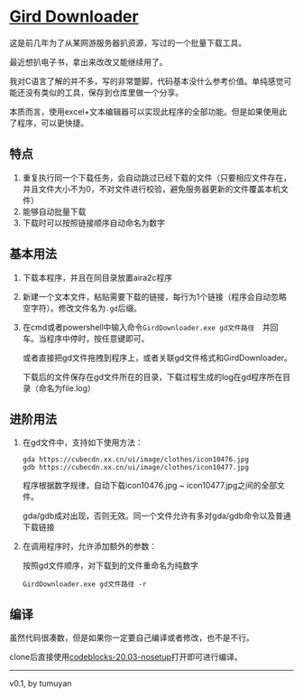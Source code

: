 # [Gird Downloader](https://github.com/tumuyan/Gird-Downloader)

这是前几年为了从某网游服务器扒资源，写过的一个批量下载工具。

最近想扒电子书，拿出来改改又能继续用了。

我对C语言了解的并不多，写的非常蹩脚，代码基本没什么参考价值。单纯感觉可能还没有类似的工具，保存到仓库里做一个分享。

本质而言，使用excel+文本编辑器可以实现此程序的全部功能。但是如果使用此了程序，可以更快捷。

## 特点

1. 重复执行同一个下载任务，会自动跳过已经下载的文件（只要相应文件存在，并且文件大小不为0，不对文件进行校验，避免服务器更新的文件覆盖本机文件）
2. 能够自动批量下载
3. 下载时可以按照链接顺序自动命名为数字

## 基本用法

1. 下载本程序，并且在同目录放置aira2c程序

2. 新建一个文本文件，粘贴需要下载的链接，每行为1个链接（程序会自动忽略空字符）。修改文件名为`.gd`后缀。

3. 在cmd或者powershell中输入命令`GirdDownloader.exe gd文件路径  `并回车。当程序中停时，按任意键即可。

   或者直接把gd文件拖拽到程序上，或者关联gd文件格式和GirdDownloader。
   
   下载后的文件保存在gd文件所在的目录，下载过程生成的log在gd程序所在目录（命名为file.log）

## 进阶用法

1. 在gd文件中，支持如下使用方法：

   ```
   gda https://cubecdn.xx.cn/ui/image/clothes/icon10476.jpg
   gdb https://cubecdn.xx.cn/ui/image/clothes/icon10477.jpg
   ```

   程序根据数字规律，自动下载icon10476.jpg ~ icon10477.jpg之间的全部文件。

   gda/gdb成对出现，否则无效。同一个文件允许有多对gda/gdb命令以及普通下载链接

2. 在调用程序时，允许添加额外的参数：

   按照gd文件顺序，对下载到的文件重命名为纯数字

   `GirdDownloader.exe gd文件路径 -r`

## 编译

虽然代码很凑数，但是如果你一定要自己编译或者修改，也不是不行。

clone后直接使用[codeblocks-20.03-nosetup](https://sourceforge.net/projects/codeblocks/files/Binaries/20.03/Windows/codeblocks-20.03-nosetup.zip/download)打开即可进行编译。



---

v0.1, by tumuyan







